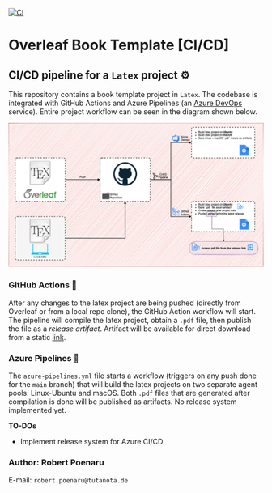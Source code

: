 [![CI](https://github.com/basavyr/Overleaf-Book-Template/actions/workflows/pipeline.yml/badge.svg)](https://github.com/basavyr/Overleaf-Book-Template/actions/workflows/pipeline.yml)

# Overleaf Book Template [CI/CD]

## CI/CD pipeline for a `Latex` project ⚙️

This repository contains a book template project in `Latex`. The codebase is integrated with GitHub Actions and Azure Pipelines (an [Azure DevOps](https://dev.azure.com/) service). Entire project workflow can be seen in the diagram shown below.

![](./figs/overleaf-book.png)

### GitHub Actions 🚀

After any changes to the latex project are being pushed (directly from Overleaf or from a local repo clone), the GitHub Action workflow will start. The pipeline will compile the latex project, obtain a `.pdf` file, then publish the file as a *release artifact*. Artifact will be available for direct download from a static [link](https://github.com/basavyr/Overleaf-Book-Template/releases/download/latest/main.pdf).


### Azure Pipelines 🚀

The `azure-pipelines.yml` file starts a workflow (triggers on any push done for the `main` branch) that will build the latex projects on two separate agent pools: Linux-Ubuntu and macOS. Both `.pdf` files that are generated after compilation is done will be published as artifacts. No release system implemented yet.

**TO-DOs**

* Implement release system for Azure CI/CD
 
### Author: Robert Poenaru

E-mail: `robert.poenaru@tutanota.de`
